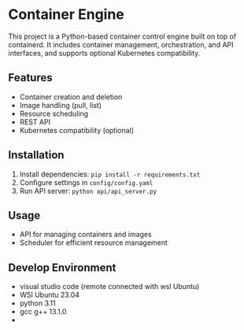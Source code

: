 # Container Engine

This project is a Python-based container control engine built on top of containerd. It includes container management, orchestration, and API interfaces, and supports optional Kubernetes compatibility.

## Features
- Container creation and deletion
- Image handling (pull, list)
- Resource scheduling
- REST API
- Kubernetes compatibility (optional)

## Installation
1. Install dependencies: `pip install -r requirements.txt`
2. Configure settings in `config/config.yaml`
3. Run API server: `python api/api_server.py`

## Usage
- API for managing containers and images
- Scheduler for efficient resource management

## Develop Environment
- visual studio code (remote connected with wsl Ubuntu)
- WSl Ubuntu 23.04
- python 3.11
- gcc g++ 13.1.0
- 
